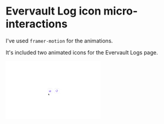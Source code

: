 # Evervault Log icon micro-interactions

I've used `framer-motion` for the animations.

It's included two animated icons for the Evervault Logs page.

<img src="animate.gif" alt="Animated Icon" style="height: 50%; width: 50%; object-fit: contain;">
